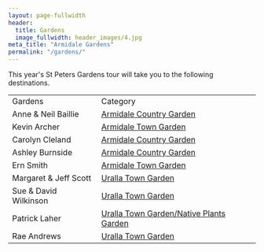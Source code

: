 ```yaml
---
layout: page-fullwidth
header:
  title: Gardens
  image_fullwidth: header_images/4.jpg
meta_title: "Armidale Gardens"
permalink: "/gardens/"
---
```

This year's St Peters Gardens tour will take you to the following destinations.

<table class="full-width">
  <tbody>
    <tr>
      <td>Gardens</td>
      <td>Category</td>
    </tr>
    <tr>
      <td>Anne &amp; Neil Baillie</td>
      <td><a href="/gardens/anne-and-neil-baillie">Armidale Country Garden</a></td>
    </tr>
    <tr>
      <td>Kevin Archer</td>
      <td><a href="/gardens/kevin-archer">Armidale Town Garden</a></td>
    </tr>
    <tr>
      <td>Carolyn Cleland</td>
      <td><a href="/gardens/carolyn-cleland">Armidale Country Garden</a></td>
    </tr>
    <tr>
      <td>Ashley Burnside</td>
      <td><a href="/gardens/ashley-burnside">Armidale Country Garden</a></td>
    </tr>
    <tr>
      <td>Ern Smith</td>
      <td><a href="/gardens/ern-smith">Armidale Town Garden</a></td>
    </tr>
    <tr>
      <td>Margaret &amp; Jeff Scott</td>
      <td><a href="/gardens/margaret-and-jeff-scott">Uralla Town Garden</a></td>
    </tr>
    <tr>
      <td>Sue &amp; David Wilkinson</td>
      <td><a href="/gardens/sue-and-david-wilkinson">Uralla Town Garden</a></td>
    </tr>
    <tr>
      <td>Patrick Laher</td>
      <td><a href="/gardens/patrick-laher">Uralla Town Garden/Native Plants Garden</a></td>
    </tr>
    <tr>
      <td>Rae Andrews</td>
      <td><a href="/gardens/rae-andrews">Uralla Town Garden</a></td>
    </tr>
  </tbody>
</table>
